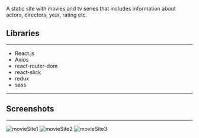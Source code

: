 A static site with movies and tv series that includes information about actors, directors, year, rating etc.

## Libraries

---

- React.js
- Axios
- react-router-dom
- react-slick
- redux
- sass

---

## Screenshots

---

![movieSite1](https://user-images.githubusercontent.com/97463548/151427119-3d250bfe-8c31-4cd5-a29a-e68cc04d40f1.png)
![movieSite2](https://user-images.githubusercontent.com/97463548/151427130-0bc1f13e-a897-4515-be6a-c84be896f1d6.png)
![movieSite3](https://user-images.githubusercontent.com/97463548/151427138-bb7032db-5a17-4072-902a-50df3043e5d2.png)
